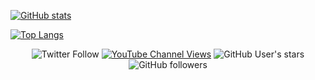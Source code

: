 [![GitHub stats](https://github-readme-stats.vercel.app/api?username=zdenyhraz&hide=contribs,prs&count_private=true&show_icons=true&include_all_commits=true&bg_color=30,e96443,904e95&title_color=fff&text_color=fff&icon_color=fff)](https://github.com/anuraghazra/github-readme-stats)

[![Top Langs](https://github-readme-stats.vercel.app/api/top-langs/?username=zdenyhraz&layout=compact)](https://github.com/anuraghazra/github-readme-stats)

<p align="center">
<img alt="Twitter Follow" src="https://img.shields.io/twitter/follow/zdenyhraz?style=social">
<a href="https://www.youtube.com/channel/UC1DchMMTBlHRKjDVAsYBgGA"><img alt="YouTube Channel Views" src="https://img.shields.io/youtube/channel/views/UC1DchMMTBlHRKjDVAsYBgGA?style=social"></a>
<img alt="GitHub User's stars" src="https://img.shields.io/github/stars/zdenyhraz?style=social">
<img alt="GitHub followers" src="https://img.shields.io/github/followers/zdenyhraz?style=social">
</p>
